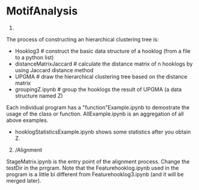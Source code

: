 # MotifAnalysis

1.
The process of constructing an hierarchical clustering tree is:

* Hooklog3 # construct the basic data structure of a hooklog (from a file to a python list)
* distanceMatrixJaccard # calculate the distance matrix of n hooklogs by using Jaccard distance method
* UPGMA # draw the hierarchical clustering tree based on the distance matrix
* groupingZ.ipynb # group the hooklogs the result of UPGMA (a data structure named Z)

Each individual program has a "function"Example.ipynb to demostrate the usage of the class or function.
AllExample.ipynb is an aggregation of all above examples.

* hooklogStatisticsExample.ipynb shows some statistics after you obtain Z.


2. /Alignment

StageMatrix.ipynb is the entry point of the alignment process. Change the testDir in the prrgram. Note that the Featurehooklog.ipynb used in the program is a little bi different from Featurehooklog3.ipynb (and it will be merged later).
